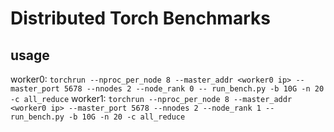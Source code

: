 # Distributed Torch Benchmarks 
## usage
worker0:
`torchrun --nproc_per_node 8 --master_addr <worker0 ip> --master_port 5678 --nnodes 2 --node_rank 0 -- run_bench.py -b 10G -n 20 -c all_reduce`
worker1:
`torchrun --nproc_per_node 8 --master_addr <worker0 ip> --master_port 5678 --nnodes 2 --node_rank 1 -- run_bench.py -b 10G -n 20 -c all_reduce`
